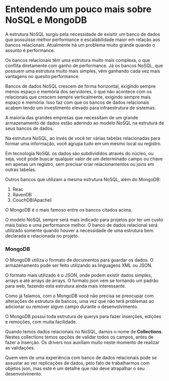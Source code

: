 # Entendendo um pouco mais sobre NoSQL e MongoDB

A estrutura NoSQL surgiu pela necessidade de exisitir um banco de dados que possuísse melhor performance e escalabilidade maior em relação aos bancos relacionais. Atualmente há um problema muito grande quando o assunto é performance.

Os bancos relacionais têm uma estrutura muito mais complexa, o que conflita diretamente com ganho de performance. Já os bancos NoSQL, que possuem uma estrutura muito mais simples, vêm ganhando cada vez mais vantagens no quesito performance.

Bancos de dados NoSQL crescem de forma horizontal, exigindo sempre menos espaço e memória dos servidores, o que não acontece com os relacionais que crescem sempre verticalmente, exigindo sempre mais espaço e memória. Isso faz com que os bancos de dados relacionais acabem tendo um investimento elevado para infraestrutura de sistemas.

A maioria das grandes empresas que necessitam de um grande armazenamento de dados estão aderindo ao modelo NoSQL na estrutura de seus bancos de dados.

Na estrutura NoSQL, ao invés de você ter várias tabelas relacionadas para formar uma informação, você agrupa tudo em um mesmo local ou registro.

Em tecnologia NoSQL os dados são subdivididos através do núcleo, ou seja, você pode buscar qualquer valor de um determinado campo ou chave em apenas um registro, sem precisar criar relacionamentos ou joins em outras tabelas.

Outros bancos que utilizam a mesma estrutura NoSQL, além do MongoDB:

1. Reac
2. RavenDB
3. CouchDB(Apache)

O MongoDB é o mais famoso entre os bancos citados acima.

O modelo NoSQL sempre será mais indicado para projetos por ter um custo mais baixo e uma performance melhor. O banco de dados relacional será utilizado somente quando houver a necessidade de uma estrutura bem declarada e relacionada no projeto.

### MongoDB

O MongoDB utiliza o formato de documentos para guardar os dados. O armazenamento pode ser feito utilizando as linguagens XML ou JSON.

O formato mais utilizado é o JSON, onde podem existir dados simples, arrays e até arrays de arrays. O formato json vem se tornando um padrão para web, fazendo esta estrutura ainda mais interessante.

Como já falamos, com o MongoDB você não precisa se preocupar com alterações de estrutura de bancos, uma vez que não terá problemas ao adicionar ou remover algum campo durante o desenvolvimento.

O MongoDB possui toda estrutura de querys para fazer inserções, edições e remoções, com muita facilidade.

Quando temos dados relacionais no NoSQL, damos o nome de **Collections**. Nestes collections temos opções de validar todos os campos, antes de fazer a inserção. Os drivers nos auxiliam muito neste momento de realizar as validações.

Quem vem de uma experiência com banco de dados relacionais pode se assustar ao ver replicações de dados, pelo fato de trabalharmos com objetos json, mas este é um detalhe que não deve atrapalhar o seu desenvolvimento.
